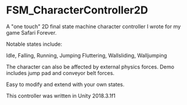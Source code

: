 # FSM_CharacterController2D
A "one touch" 2D final state machine character controller I wrote for my game Safari Forever.

Notable states include:

Idle,
Falling,
Running,
Jumping
Fluttering,
Wallsliding,
Walljumping

The character can also be affected by external physics forces.
Demo includes jump pad and conveyor belt forces.

Easy to modify and extend with your own states.

This controller was written in Unity 2018.3.1f1
